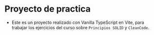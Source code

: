 # Proyecto de practica

- Este es un proyecto realizado con Vanilla TypeScript en Vite, para trabajar los ejercicios del curso sobre `Principios SOLID` y `CleanCode`.
